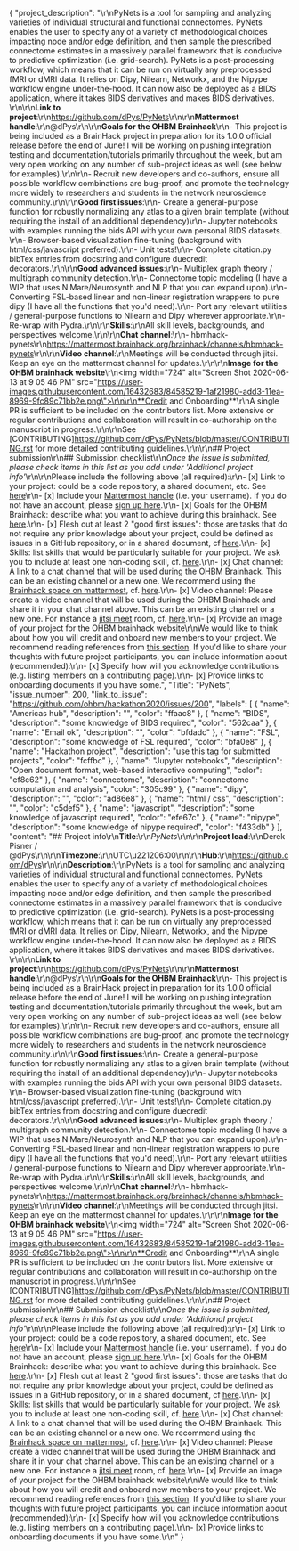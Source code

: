 {
  "project_description": "\r\nPyNets is a tool for sampling and analyzing varieties of individual structural and functional connectomes. PyNets enables the user to specify any of a variety of methodological choices  impacting node and/or edge definition, and then sample the prescribed connectome estimates in a massively parallel framework that is conducive to predictive optimization (i.e. grid-search). PyNets is a post-processing workflow, which means that it can be run on virtually any preprocessed fMRI or dMRI data. It relies on Dipy, Nilearn, Networkx, and the Nipype workflow engine under-the-hood. It can now also be deployed as a BIDS application, where it takes BIDS derivatives and makes BIDS derivatives. \r\n\r\n**Link to project**:\r\n<https://github.com/dPys/PyNets>\r\n\r\n**Mattermost handle**:\r\n@dPys\r\n\r\n**Goals for the OHBM Brainhack**\r\n- This project is being included as a BrainHack project in preparation for its 1.0.0 official release before the end of June! I will be working on pushing integration testing and documentation/tutorials primarily throughout the week, but am very open working on any number of sub-project ideas as well (see below for examples).\r\n\r\n- Recruit new developers and co-authors, ensure all possible workflow combinations are bug-proof, and promote the technology more widely to researchers and students in the network neuroscience community.\r\n\r\n**Good first issues**:\r\n- Create a general-purpose function for robustly normalizing any atlas to a given brain template (without requiring the install of an additional dependency)\r\n- Jupyter notebooks with examples running the bids API with your own personal BIDS datasets. \r\n- Browser-based visualization fine-tuning (background with html/css/javascript preferred).\r\n- Unit tests!\r\n- Complete citation.py bibTex entries from docstring and configure duecredit decorators.\r\n\r\n**Good advanced issues**:\r\n- Multiplex graph theory / multigraph community detection.\r\n- Connectome topic modeling (I have a WIP that uses NiMare/Neurosynth and NLP that you can expand upon).\r\n- Converting FSL-based linear and non-linear registration wrappers to pure dipy (I have all the functions that you'd need).\r\n- Port any relevant utilities / general-purpose functions to Nilearn and Dipy wherever appropriate.\r\n- Re-wrap with Pydra.\r\n\r\n**Skills**:\r\nAll skill levels, backgrounds, and perspectives welcome.\r\n\r\n**Chat channel**:\r\n- hbmhack-pynets\r\n<https://mattermost.brainhack.org/brainhack/channels/hbmhack-pynets>\r\n\r\n**Video channel**:\r\nMeetings will be conducted through jitsi. Keep an eye on the mattermost channel for updates.\r\n\r\n**Image for the OHBM brainhack website**\r\n<img width=\"724\" alt=\"Screen Shot 2020-06-13 at 9 05 46 PM\" src=\"https://user-images.githubusercontent.com/16432683/84585219-1af21980-add3-11ea-8969-9fc89c71bb2e.png\">\r\n\r\n**Credit and Onboarding**\r\nA single PR is sufficient to be included on the contributors list. More extensive or regular contributions and collaboration will result in co-authorship on the manuscript in progress.\r\n\r\nSee [CONTRIBUTING]<https://github.com/dPys/PyNets/blob/master/CONTRIBUTING.rst> for more detailed contributing guidelines.\r\n\r\n## Project submission\r\n## Submission checklist\r\n*Once the issue is submitted, please check items in this list as you add under 'Additional project info'*\r\n\r\nPlease include the following above (all required):\r\n-   [x] Link to your project: could be a code repository, a shared document, etc. See [here](https://github.com/ohbm/hackathon2020/blob/master/.github/ISSUE_TEMPLATE/handbooks/projects.md#link-to-project)\r\n-   [x] Include your [Mattermost handle](https://mattermost.brainhack.org/) (i.e. your username). If you do not have an account, please [sign up here](https://mattermost.brainhack.org/signup_email).\r\n-   [x] Goals for the OHBM Brainhack: describe what you want to achieve during this brainhack. See [here](https://github.com/ohbm/hackathon2020/blob/master/.github/ISSUE_TEMPLATE/handbooks/projects.md#goals).\r\n-   [x] Flesh out at least 2 \"good first issues\": those are tasks that do not require any prior knowledge about your project, could be defined as issues in a GitHub repository, or in a shared document, cf [here](https://github.com/ohbm/hackathon2020/blob/master/.github/ISSUE_TEMPLATE/handbooks/projects.md#onboarding-2-good-first-issues).\r\n-   [x] Skills: list skills that would be particularly suitable for your project. We ask you to include at least one non-coding skill, cf. [here](https://github.com/ohbm/hackathon2020/blob/master/.github/ISSUE_TEMPLATE/handbooks/projects.md#onboarding-skills).\r\n-   [x] Chat channel: A link to a chat channel that will be used during the OHBM Brainhack. This can be an existing channel or a new one. We recommend using the [Brainhack space on mattermost](https://mattermost.brainhack.org/), cf. [here](https://github.com/ohbm/hackathon2020/blob/master/.github/ISSUE_TEMPLATE/handbooks/projects.md#chat).\r\n-   [x] Video channel: Please create a video channel that will be used during the OHBM Brainhack and share it in your chat channel above. This can be an existing channel or a new one. For instance a [jitsi meet](https://meet.jit.si/) room, cf. [here](https://github.com/ohbm/hackathon2020/blob/master/.github/ISSUE_TEMPLATE/handbooks/projects.md#video-calls).\r\n-   [x] Provide an image of your project for the OHBM brainhack website\r\nWe would like to think about how you will credit and onboard new members to your project. We recommend reading references from [this section](https://github.com/ohbm/hackathon2020/blob/master/.github/ISSUE_TEMPLATE/handbooks/projects.md#credit-and-onboarding). If you'd like to share your thoughts with future project participants, you can include information about (recommended):\r\n-   [x] Specify how will you acknowledge contributions (e.g. listing members on a contributing page).\r\n-   [x] Provide links to onboarding documents if you have some.",
  "Title": "PyNets",
  "issue_number": 200,
  "link_to_issue": "https://github.com/ohbm/hackathon2020/issues/200",
  "labels": [
    {
      "name": "Americas hub",
      "description": "",
      "color": "ffaac8"
    },
    {
      "name": "BIDS",
      "description": "some knowledge of BIDS required",
      "color": "562caa"
    },
    {
      "name": "Email ok",
      "description": "",
      "color": "bfdadc"
    },
    {
      "name": "FSL",
      "description": "some knowledge of FSL required",
      "color": "bfa0e8"
    },
    {
      "name": "Hackathon project",
      "description": "use this tag for submitted projects",
      "color": "fcffbc"
    },
    {
      "name": "Jupyter notebooks",
      "description": "Open document format, web-based interactive computing",
      "color": "ef8c62"
    },
    {
      "name": "connectome",
      "description": "connectome computation and analysis",
      "color": "305c99"
    },
    {
      "name": "dipy",
      "description": "",
      "color": "ad86e8"
    },
    {
      "name": "html / css",
      "description": "",
      "color": "c5def5"
    },
    {
      "name": "javascript",
      "description": "some knowledge of javascript required",
      "color": "efe67c"
    },
    {
      "name": "nipype",
      "description": "some knowledge of nipype required",
      "color": "f433db"
    }
  ],
  "content": "## Project info\r\n**Title**:\r\n*PyNets*\r\n\r\n**Project lead**:\r\nDerek Pisner / @dPys\r\n\r\n**Timezone**:\r\nUTC\u221206:00\r\n\r\n**Hub**:\r\n<https://github.com/dPys>\r\n\r\n**Description**:\r\nPyNets is a tool for sampling and analyzing varieties of individual structural and functional connectomes. PyNets enables the user to specify any of a variety of methodological choices  impacting node and/or edge definition, and then sample the prescribed connectome estimates in a massively parallel framework that is conducive to predictive optimization (i.e. grid-search). PyNets is a post-processing workflow, which means that it can be run on virtually any preprocessed fMRI or dMRI data. It relies on Dipy, Nilearn, Networkx, and the Nipype workflow engine under-the-hood. It can now also be deployed as a BIDS application, where it takes BIDS derivatives and makes BIDS derivatives. \r\n\r\n**Link to project**:\r\n<https://github.com/dPys/PyNets>\r\n\r\n**Mattermost handle**:\r\n@dPys\r\n\r\n**Goals for the OHBM Brainhack**\r\n- This project is being included as a BrainHack project in preparation for its 1.0.0 official release before the end of June! I will be working on pushing integration testing and documentation/tutorials primarily throughout the week, but am very open working on any number of sub-project ideas as well (see below for examples).\r\n\r\n- Recruit new developers and co-authors, ensure all possible workflow combinations are bug-proof, and promote the technology more widely to researchers and students in the network neuroscience community.\r\n\r\n**Good first issues**:\r\n- Create a general-purpose function for robustly normalizing any atlas to a given brain template (without requiring the install of an additional dependency)\r\n- Jupyter notebooks with examples running the bids API with your own personal BIDS datasets. \r\n- Browser-based visualization fine-tuning (background with html/css/javascript preferred).\r\n- Unit tests!\r\n- Complete citation.py bibTex entries from docstring and configure duecredit decorators.\r\n\r\n**Good advanced issues**:\r\n- Multiplex graph theory / multigraph community detection.\r\n- Connectome topic modeling (I have a WIP that uses NiMare/Neurosynth and NLP that you can expand upon).\r\n- Converting FSL-based linear and non-linear registration wrappers to pure dipy (I have all the functions that you'd need).\r\n- Port any relevant utilities / general-purpose functions to Nilearn and Dipy wherever appropriate.\r\n- Re-wrap with Pydra.\r\n\r\n**Skills**:\r\nAll skill levels, backgrounds, and perspectives welcome.\r\n\r\n**Chat channel**:\r\n- hbmhack-pynets\r\n<https://mattermost.brainhack.org/brainhack/channels/hbmhack-pynets>\r\n\r\n**Video channel**:\r\nMeetings will be conducted through jitsi. Keep an eye on the mattermost channel for updates.\r\n\r\n**Image for the OHBM brainhack website**\r\n<img width=\"724\" alt=\"Screen Shot 2020-06-13 at 9 05 46 PM\" src=\"https://user-images.githubusercontent.com/16432683/84585219-1af21980-add3-11ea-8969-9fc89c71bb2e.png\">\r\n\r\n**Credit and Onboarding**\r\nA single PR is sufficient to be included on the contributors list. More extensive or regular contributions and collaboration will result in co-authorship on the manuscript in progress.\r\n\r\nSee [CONTRIBUTING]<https://github.com/dPys/PyNets/blob/master/CONTRIBUTING.rst> for more detailed contributing guidelines.\r\n\r\n## Project submission\r\n## Submission checklist\r\n*Once the issue is submitted, please check items in this list as you add under 'Additional project info'*\r\n\r\nPlease include the following above (all required):\r\n-   [x] Link to your project: could be a code repository, a shared document, etc. See [here](https://github.com/ohbm/hackathon2020/blob/master/.github/ISSUE_TEMPLATE/handbooks/projects.md#link-to-project)\r\n-   [x] Include your [Mattermost handle](https://mattermost.brainhack.org/) (i.e. your username). If you do not have an account, please [sign up here](https://mattermost.brainhack.org/signup_email).\r\n-   [x] Goals for the OHBM Brainhack: describe what you want to achieve during this brainhack. See [here](https://github.com/ohbm/hackathon2020/blob/master/.github/ISSUE_TEMPLATE/handbooks/projects.md#goals).\r\n-   [x] Flesh out at least 2 \"good first issues\": those are tasks that do not require any prior knowledge about your project, could be defined as issues in a GitHub repository, or in a shared document, cf [here](https://github.com/ohbm/hackathon2020/blob/master/.github/ISSUE_TEMPLATE/handbooks/projects.md#onboarding-2-good-first-issues).\r\n-   [x] Skills: list skills that would be particularly suitable for your project. We ask you to include at least one non-coding skill, cf. [here](https://github.com/ohbm/hackathon2020/blob/master/.github/ISSUE_TEMPLATE/handbooks/projects.md#onboarding-skills).\r\n-   [x] Chat channel: A link to a chat channel that will be used during the OHBM Brainhack. This can be an existing channel or a new one. We recommend using the [Brainhack space on mattermost](https://mattermost.brainhack.org/), cf. [here](https://github.com/ohbm/hackathon2020/blob/master/.github/ISSUE_TEMPLATE/handbooks/projects.md#chat).\r\n-   [x] Video channel: Please create a video channel that will be used during the OHBM Brainhack and share it in your chat channel above. This can be an existing channel or a new one. For instance a [jitsi meet](https://meet.jit.si/) room, cf. [here](https://github.com/ohbm/hackathon2020/blob/master/.github/ISSUE_TEMPLATE/handbooks/projects.md#video-calls).\r\n-   [x] Provide an image of your project for the OHBM brainhack website\r\nWe would like to think about how you will credit and onboard new members to your project. We recommend reading references from [this section](https://github.com/ohbm/hackathon2020/blob/master/.github/ISSUE_TEMPLATE/handbooks/projects.md#credit-and-onboarding). If you'd like to share your thoughts with future project participants, you can include information about (recommended):\r\n-   [x] Specify how will you acknowledge contributions (e.g. listing members on a contributing page).\r\n-   [x] Provide links to onboarding documents if you have some.\r\n"
}